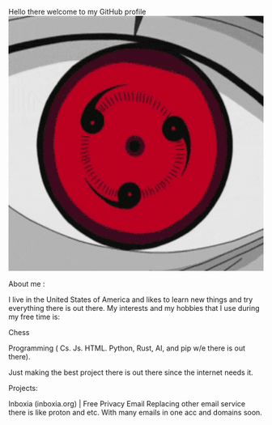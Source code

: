 Hello there welcome to my GitHub profile
![](https://github.com/l-a-t-e-r/l-a-t-e-r/blob/main/icons/anime-eyes-gif-pfp-2.gif)

About me :  

I live in the United States of America and likes to learn new things and try everything there is out there. My interests and my hobbies that I use during my free time is:


Chess

Programming ( Cs. Js. HTML. Python, Rust, AI, and pip w/e there is out there).

Just making the best project there is out there since the internet needs it.

Projects:

Inboxia (inboxia.org) | Free Privacy Email Replacing other email service there is like proton and etc. With many emails in one acc and domains soon.
